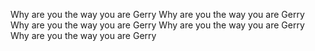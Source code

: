 Why are you the way you are Gerry
Why are you the way you are Gerry
Why are you the way you are Gerry
Why are you the way you are Gerry
Why are you the way you are Gerry
